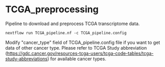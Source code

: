 # TCGA_preprocessing

Pipeline to download and preprocess TCGA transcriptome data.

~~~
nextflow run TCGA_pipeline.nf -c TCGA_pipeline.config
~~~

Modify "cancer_type" field of TCGA_pipeline.config file if you want to get data of other cancer type.
Please refer to TCGA Study abbreviation (https://gdc.cancer.gov/resources-tcga-users/tcga-code-tables/tcga-study-abbreviations) for available cancer types.
